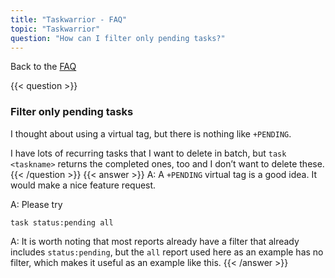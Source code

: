 ```yaml
---
title: "Taskwarrior - FAQ"
topic: "Taskwarrior"
question: "How can I filter only pending tasks?"
---
```


Back to the [FAQ](/support/faq)

{{< question >}}
### Filter only pending tasks

I thought about using a virtual tag, but there is nothing like `+PENDING`.

I have lots of recurring tasks that I want to delete in batch, but `task <taskname>` returns the completed ones, too and I don’t want to delete these.
{{< /question >}}
{{< answer >}}
A: A `+PENDING` virtual tag is a good idea. It would make a nice feature request.

A: Please try

```
task status:pending all
```

A: It is worth noting that most reports already have a filter that already includes `status:pending`, but the `all` report used here as an example has no filter, which makes it useful as an example like this.
{{< /answer >}}
